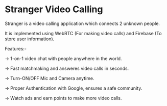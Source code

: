 # Stranger Video Calling

Stranger is a video calling application which connects 2 unknown people.

It is implemented using WebRTC (For making video calls) and Firebase (To store user information).

Features:-

-> 1-on-1 video chat with people anywhere in the world.

-> Fast matchmaking and answeres video calls in seconds.

-> Turn-ON/OFF Mic and Camera anytime.

-> Proper Authentication with Google, ensures a safe community.

-> Watch ads and earn points to make more video calls.

